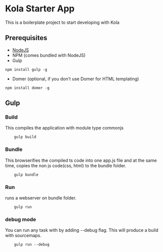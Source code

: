 # Kola Starter App
This is a boilerplate project to start developing with Kola

## Prerequisites
* [NodeJS](https://nodejs.org)
* NPM (comes bundled with NodeJS)
* Gulp
```shell
npm install gulp -g
```
* Domer (optional, if you don't use Domer for HTML templating)
```shell
npm install domer -g
```


## Gulp
### Build
This compiles the application with module type commonjs
```shell
    gulp build
```

### Bundle
This browserifies the compiled ts code into one app.js file and at the same time, copies the non js code(css, html) to the
bundle folder.
```shell
    gulp bundle
```

### Run
runs a webserver on bundle folder.
```shell
    gulp run
```

### debug mode
You can run any task with by adding --debug flag. This will produce a build with sourcemaps.
```shell
    gulp run --debug
```